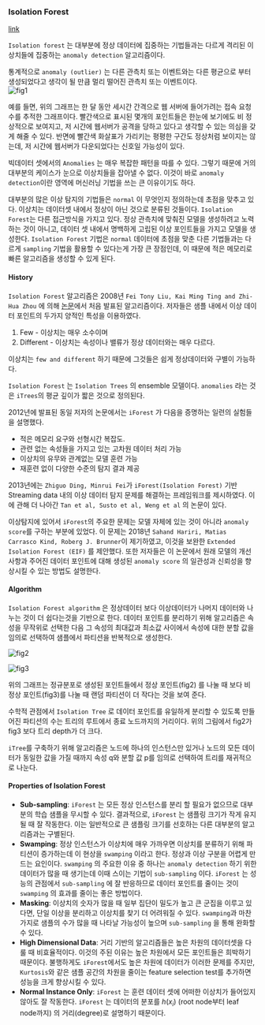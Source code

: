 ### Isolation Forest

[link](https://en.wikipedia.org/wiki/Isolation_forest)

`Isolation forest` 는 대부분에 정상 데이터에 집중하는 기법들과는 다르게 격리된 이상치들에 집중하는 `anomaly detection` 알고리즘이다.   

통계적으로 `anomaly (outlier)` 는 다른 관측치 또는 이벤트와는 다른 평균으로 부터 생성되었다고 생각이 될 만큼 멀리 떨어진 관측치 또는 이벤트이다.  
![fig1](https://user-images.githubusercontent.com/17154958/76717459-c5c44e80-6776-11ea-8946-dd928786412c.png)

예를 들면, 위의 그래프는 한 달 동안 세시간 간격으로 웹 서버에 들어가려는 접속 요청 수를 추적한 그래프이다. 빨간색으로 표시된 몇개의 포인트들은 한눈에 보기에도 비 정상적으로 보여지고, 저 시간에 웹서버가 공격을 당하고 있다고 생각할 수 있는 의심을 갖게 해줄 수 있다. 반면에 빨간색 화살표가 가리키는 평평한 구간도 정상처럼 보이지는 않는데, 저 시간에 웹서버가 다운되었다는 신호일 가능성이 있다.

빅데이터 셋에서의 `Anomalies` 는 매우 복잡한 패턴을 따를 수 있다. 그렇기 때문에 거의 대부분의 케이스가 눈으로 이상치들을 잡아낼 수 없다. 이것이 바로 `anomaly detection`이란 영역에 머신러닝 기법을 쓰는 큰 이유이기도 하다.  

대부분의 많은 이상 탐지의 기법들은 `normal` 이 무엇인지 정의하는데 초점을 맞추고 있다. 이상치는 데이터셋 내에서 정상이 아닌 것으로 분류된 것들이다. `Isolation Forest`는 다른 접근방식을 가지고 있다. 정상 관측치에 맞춰진 모델을 생성하려고 노력하는 것이 아니고, 데이터 셋 내에서 명백하게 고립된 이상 포인트들을 가지고 모델을 생성한다.  `Isolation Forest` 기법은 `normal` 데이터에 초점을 맞춘 다른 기법들과는 다르게 `sampling` 기법을 활용할 수 있다는게 가장 큰 장점인데, 이 때문에 적은 메모리로 빠른 알고리즘을 생성할 수 있게 된다.

#### History

`Isolation Forest` 알고리즘은 2008년 `Fei Tony Liu, Kai Ming Ting and Zhi-Hua Zhou` 에 의해 [논문](https://ieeexplore.ieee.org/document/4781136)에서 처음 발표된 알고리즘이다. 저자들은 샘플 내에서 이상 데이터 포인트의 두가지 양적인 특성을 이용하였다.

1. Few - 이상치는 매우 소수이며
2. Different - 이상치는 속성이나 밸류가 정상 데이터와는 매우 다르다.

이상치는 `few and different` 하기 때문에 그것들은 쉽게 정상데이터와 구별이 가능하다.  

`Isolation Forest` 는 `Isolation Trees` 의 ensemble 모델이다. `anomalies` 라는 것은 `iTrees`의 평균 깊이가 짧은 것으로 정의된다.  

2012년에 발표된 동일 저자의 논문에서는 `iForest` 가 다음을 증명하는 일련의 실험들을 설명했다.

- 적은 메모리 요구와 선형시간 복잡도.
- 관련 없는 속성들을 가지고 있는 고차원 데이터 처리 가능
- 이상치의 유무와 관계없는 모델 훈련 가능
- 재훈련 없이 다양한 수준의 탐지 결과 제공

2013년에는 `Zhiguo Ding, Minrui Fei`가 `iForest(Isolation Forest)` 기반 Streaming data 내의 이상 데이터 탐지 문제를 해결하는 프레임워크를 제시하였다. 이에 관해 더 나아간 `Tan et al, Susto et al, Weng et al` 의 논문이 있다.  

이상탐지에 있어서 `iForest`의 주요한 문제는 모델 자체에 있는 것이 아니라 `anomaly score`를 구하는 부분에 있었다. 이 문제는 2018년 `Sahand Hariri, Matias Carrasco Kind, Roberg J. Brunner`이 제기하였고, 이것을 보완한 `Extended Isolation Forest (EIF)` 를 제안했다. 또한 저자들은 이 논문에서 원래 모델의 개선 사항과 주어진 데이터 포인트에 대해 생성된 `anomaly score` 의 일관성과 신뢰성을 향상시킬 수 있는 방법도 설명한다.

#### Algorithm

`Isolation Forest algorithm` 은 정상데이터 보다 이상데이터가 나머지 데이터와 나누는 것이 더 쉽다는것을 기반으로 한다. 데이터 포인트를 분리하기 위해 알고리즘은 속성을 무작위로 선택한 다음 그 속성의 최대값과 최소값 사이에서 속성에 대한 분할 값을 임의로 선택하여 샘플에서 파티션을 반복적으로 생성한다.

![fig2](https://user-images.githubusercontent.com/17154958/76719663-be547380-677d-11ea-96b6-c10921e43eb1.png)

![fig3](/home/p829911/.config/Typora/typora-user-images/image-20200316120145725.png)

위의 그래프는 정규분포로 생성된 포인트들에서 정상 포인트(fig2) 를 나눌 때 보다 비정상 포인트(fig3)를 나눌 때 랜덤 파티션이 더 작다는 것을 보여 준다.  

수학적 관점에서 `Isolation Tree` 로 데이터 포인트를 유일하게 분리할 수 있도록 만들어진 파티션의 수는 트리의 루트에서 종료 노드까지의 거리이다. 위의 그림에서 fig2가 fig3 보다 트리 depth가 더 크다.  

`iTree`를 구축하기 위해 알고리즘은 노드에 하나의 인스턴스만 있거나 노드의 모든 데이터가 동일한 값을 가질 때까지 속성 q와 분할 값 p를 임의로 선택하여 트리를 재귀적으로 나눈다.

#### Properties of Isolation Forest

- **Sub-sampling**: `iForest` 는 모든 정상 인스턴스를 분리 할 필요가 없으므로 대부분의 학습 샘플을 무시할 수 있다. 결과적으로, `iForest` 는 샘플링 크기가 작게 유지 될 때 잘 작동한다. 이는 일반적으로 큰 샘플링 크기를 선호하는 다른 대부분의 알고리즘과는 구별된다.
- **Swamping**: 정상 인스턴스가 이상치에 매우 가까우면 이상치를 분류하기 위해 파티션이 증가하는데 이 현상을 `swamping` 이라고 한다. 정상과 이상 구분을 어렵게 만드는 요인이다. `swamping` 의 주요한 이유 중 하나는 `anomaly detection` 하기 위한 데이터가 많을 때 생기는데 이때 스이는 기법이 `sub-sampling` 이다. `iForest` 는 성능의 관점에서 `sub-sampling` 에 잘 반응하므로 데이터 포인트를 줄이는 것이 `swamping` 의 효과를 줄이는 좋은 방법이다.
- **Masking**: 이상치의 숫자가 많을 때 일부 집단이 밀도가 높고 큰 군집을 이루고 있다면, 단일 이상을 분리하고 이상치를 찾기 더 어려워질 수 있다. `swamping`과 마찬가지로 샘플의 수가 많을 때 나타날 가능성이 높으며 `sub-sampling` 을 통해 완화할 수 있다.
- **High Dimensional Data**: 거리 기반의 알고리즘들은 높은 차원의 데이터셋을 다룰 때 비효율적이다. 이것의 주된 이유는 높은 차원에서 모든 포인트들은 희박하기 때문이다. 불행하게도 `iForest`에서도 높은 차원에 데이터가 이러한 문제를 주지만, `Kurtosis`와 같은 샘플 공간의 차원을 줄이는 feature selection test를 추가하면 성능을 크게 향상시킬 수 있다.
- **Normal Instance Only**: `iForest` 는 훈련 데이터 셋에 어떠한 이상치가 들어있지 않아도 잘 작동한다. `iForest` 는 데이터의 분포를 $h(x_i)$ (root node부터 leaf node까지) 의 거리(degree)로 설명하기 때문이다.

